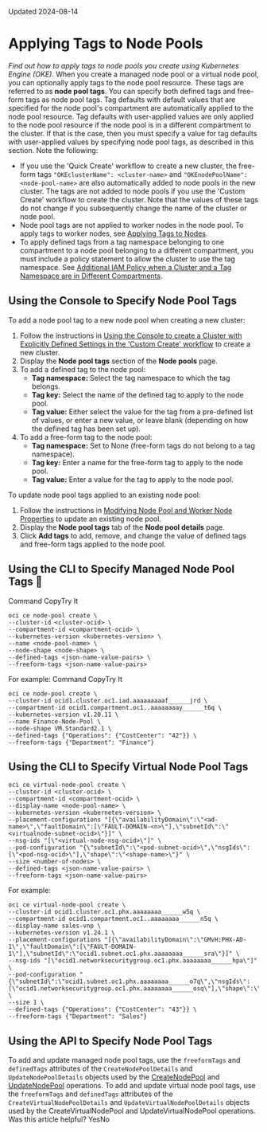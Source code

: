 Updated 2024-08-14
# Applying Tags to Node Pools
_Find out how to apply tags to node pools you create using Kubernetes Engine (OKE)._
When you create a managed node pool or a virtual node pool, you can optionally apply tags to the node pool resource. These tags are referred to as **node pool tags**. You can specify both defined tags and free-form tags as node pool tags.
Tag defaults with default values that are specified for the node pool's compartment are automatically applied to the node pool resource. Tag defaults with user-applied values are only applied to the node pool resource if the node pool is in a different compartment to the cluster. If that is the case, then you must specify a value for tag defaults with user-applied values by specifying node pool tags, as described in this section.
Note the following:
  * If you use the 'Quick Create' workflow to create a new cluster, the free-form tags `"OKEclusterName": <cluster-name>` and `"OKEnodePoolName": <node-pool-name>` are also automatically added to node pools in the new cluster. The tags are not added to node pools if you use the 'Custom Create' workflow to create the cluster. Note that the values of these tags do not change if you subsequently change the name of the cluster or node pool.
  * Node pool tags are not applied to worker nodes in the node pool. To apply tags to worker nodes, see [Applying Tags to Nodes](https://docs.oracle.com/en-us/iaas/Content/ContEng/Tasks/contengtaggingclusterresources_tagging-oke-resources_node-tags.htm#contengtaggingclusterresources_tagging_oke_resources_node_tags "Find out how to apply tags to worker nodes in node pools you create using Kubernetes Engine \(OKE\).").
  * To apply defined tags from a tag namespace belonging to one compartment to a node pool belonging to a different compartment, you must include a policy statement to allow the cluster to use the tag namespace. See [Additional IAM Policy when a Cluster and a Tag Namespace are in Different Compartments](https://docs.oracle.com/en-us/iaas/Content/ContEng/Tasks/contengtaggingclusterresources_iam-tag-namespace-policy.htm#contengtaggingclusterresources_iam-tag-namespace-policy "Find out about an additional IAM policy you have to create if you want to apply defined tags from a tag namespace belonging to one compartment to cluster-related resources belonging to a different compartment, when using Kubernetes Engine \(OKE\).").


## Using the Console to Specify Node Pool Tags
To add a node pool tag to a new node pool when creating a new cluster:
  1. Follow the instructions in [Using the Console to create a Cluster with Explicitly Defined Settings in the 'Custom Create' workflow](https://docs.oracle.com/en-us/iaas/Content/ContEng/Tasks/contengcreatingclusterusingoke_topic-Using_the_Console_to_create_a_Custom_Cluster_with_Explicitly_Defined_Settings.htm#create-custom-cluster "Find out how to use the 'Custom Create' workflow to create a Kubernetes cluster with explicitly defined settings and existing network resources using Kubernetes Engine \(OKE\).") to create a new cluster.
  2. Display the **Node pool tags** section of the **Node pools** page.
  3. To add a defined tag to the node pool: 
     * **Tag namespace:** Select the tag namespace to which the tag belongs.
     * **Tag key:** Select the name of the defined tag to apply to the node pool.
     * **Tag value:** Either select the value for the tag from a pre-defined list of values, or enter a new value, or leave blank (depending on how the defined tag has been set up).
  4. To add a free-form tag to the node pool: 
     * **Tag namespace:** Set to None (free-form tags do not belong to a tag namespace).
     * **Tag key:** Enter a name for the free-form tag to apply to the node pool.
     * **Tag value:** Enter a value for the tag to apply to the node pool.


To update node pool tags applied to an existing node pool:
  1. Follow the instructions in [Modifying Node Pool and Worker Node Properties](https://docs.oracle.com/en-us/iaas/Content/ContEng/Tasks/contengmodifyingnodepool.htm#top "Find out how to modify properties of existing node pools and worker nodes you've created using Kubernetes Engine \(OKE\).") to update an existing node pool.
  2. Display the **Node pool tags** tab of the **Node pool details** page.
  3. Click **Add tags** to add, remove, and change the value of defined tags and free-form tags applied to the node pool.


## Using the CLI to Specify Managed Node Pool Tags 🔗 
Command
CopyTry It
```
oci ce node-pool create \
--cluster-id <cluster-ocid> \
--compartment-id <compartment-ocid> \
--kubernetes-version <kubernetes-version> \
--name <node-pool-name> \
--node-shape <node-shape> \
--defined-tags <json-name-value-pairs> \
--freeform-tags <json-name-value-pairs>
```

For example:
Command
CopyTry It
```
oci ce node-pool create \
--cluster-id ocid1.cluster.oc1.iad.aaaaaaaaaf______jrd \
--compartment-id ocid1.compartment.oc1..aaaaaaaay______t6q \
--kubernetes-version v1.20.11 \
--name Finance-Node-Pool \
--node-shape VM.Standard2.1 \
--defined-tags {"Operations": {"CostCenter": "42"}} \
--freeform-tags {"Department": "Finance"}
```

## Using the CLI to Specify Virtual Node Pool Tags
```
oci ce virtual-node-pool create \
--cluster-id <cluster-ocid> \
--compartment-id <compartment-ocid> \
--display-name <node-pool-name> \
--kubernetes-version <kubernetes-version> \
--placement-configurations "[{\"availabilityDomain\":\"<ad-name>\",\"faultDomain\":[\"FAULT-DOMAIN-<n>\"],\"subnetId\":\"<virtualnode-subnet-ocid>\"}]" \
--nsg-ids "[\"<virtual-node-nsg-ocid>\"]" \
--pod-configuration "{\"subnetId\":\"<pod-subnet-ocid>\",\"nsgIds\":[\"<pod-nsg-ocid>\"],\"shape\":\"<shape-name>\"}" \
--size <number-of-nodes> \
--defined-tags <json-name-value-pairs> \
--freeform-tags <json-name-value-pairs>
```

For example:
```
oci ce virtual-node-pool create \
--cluster-id ocid1.cluster.oc1.phx.aaaaaaaa______w5q \
--compartment-id ocid1.compartment.oc1..aaaaaaaa______n5q \
--display-name sales-vnp \
--kubernetes-version v1.24.1 \
--placement-configurations "[{\"availabilityDomain\":\"GMvH:PHX-AD-1\",\"faultDomain\":[\"FAULT-DOMAIN-1\"],\"subnetId\":\"ocid1.subnet.oc1.phx.aaaaaaaa______sra\"}]" \
--nsg-ids "[\"ocid1.networksecuritygroup.oc1.phx.aaaaaaaa______hpa\"]" \
--pod-configuration "{\"subnetId\":\"ocid1.subnet.oc1.phx.aaaaaaaa______o7q\",\"nsgIds\":[\"ocid1.networksecuritygroup.oc1.phx.aaaaaaaa______osq\"],\"shape\":\"Pod.Standard.E4.Flex\"}" \
--size 1 \
--defined-tags {"Operations": {"CostCenter": "43"}} \
--freeform-tags {"Department": "Sales"}
```

## Using the API to Specify Node Pool Tags
To add and update managed node pool tags, use the `freeformTags` and `definedTags` attributes of the `CreateNodePoolDetails` and `UpdateNodePoolDetails` objects used by the [CreateNodePool](https://docs.oracle.com/iaas/api/#/en/containerengine/latest/NodePool/CreateNodePool) and [UpdateNodePool](https://docs.oracle.com/iaas/api/#/en/containerengine/latest/NodePool/UpdateNodePool) operations.
To add and update virtual node pool tags, use the `freeformTags` and `definedTags` attributes of the `CreateVirtualNodePoolDetails` and `UpdateVirtualNodePoolDetails` objects used by the CreateVirtualNodePool and UpdateVirtualNodePool operations.
Was this article helpful?
YesNo

